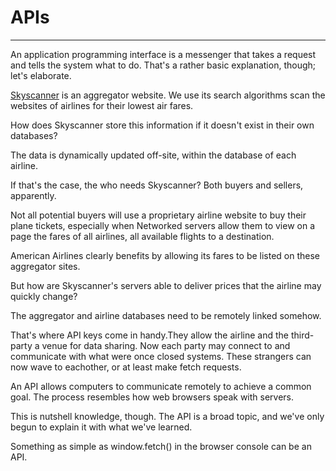 # APIs
---

An application programming interface is a messenger that takes a request and
tells the system what to do.  That's a rather basic explanation, though; let's elaborate.

[Skyscanner](https://www.skyscanner.com) is an aggregator website. We use its search algorithms scan the websites of airlines for their lowest air fares. 

How does Skyscanner store this information if it doesn't exist in their own databases?

The data is dynamically updated off-site, within the database of each airline.

If that's the case, the who needs Skyscanner? Both buyers and sellers, apparently.

Not all potential buyers will use a proprietary airline website to
buy their plane tickets, especially when Networked servers allow them to view on a page 
the fares of all airlines, all available flights to a destination. 

American Airlines clearly benefits by allowing its fares to be listed on these aggregator sites. 

But how are Skyscanner's servers able to deliver prices that the airline may quickly change?

The aggregator and airline databases need to be remotely linked somehow.

That's where API keys come in handy.They allow the airline and the third-party a venue for data sharing.
Now each party may connect to and communicate with what were once closed systems. 
These strangers can now wave to eachother, or at least make fetch requests.

An API allows computers to communicate remotely to achieve a common goal. The process resembles
how web browsers speak with servers. 

This is nutshell knowledge, though. The API is a broad topic, and we've only
begun to explain it with what we've learned.

Something as simple as window.fetch() in the browser console can be an API. 



